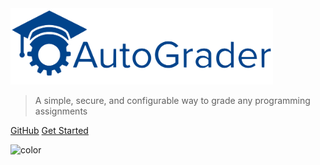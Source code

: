 <img alt="AutoGrader" width="420" src="_media/logo_with_text.svg?sanitize=true">

> A simple, secure, and configurable way to grade any programming assignments

[GitHub](https://github.com/ovsyanka83/autograder/)
[Get Started](#Installation)

![color](#f7f7ee)
